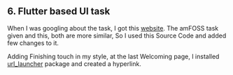 ## 6. Flutter based UI task
 
When I was googling about the task, I got this [website](https://pub.dev/packages/introduction_screen/example). The amFOSS task given and this, both are more similar, So I used this Source Code and added few changes to it.

Adding Finishing touch in my style, at the last Welcoming page, I installed [url_launcher](https://pub.dev/packages/url_launcher) package and created a hyperlink.
